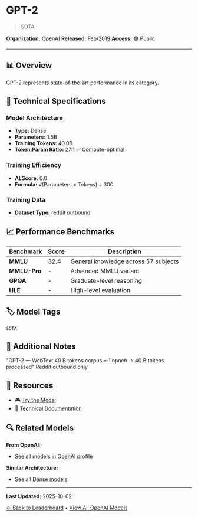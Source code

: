 # GPT-2

> SOTA

**Organization:** [OpenAI](../../labs/openai.md)
**Released:** Feb/2019
**Access:** 🟢 Public

---

## 📊 Overview

GPT-2 represents state-of-the-art performance in its category.

## 🔧 Technical Specifications

### Model Architecture
- **Type:** Dense
- **Parameters:** 1.5B
- **Training Tokens:** 40.0B
- **Token:Param Ratio:** 27:1 ✅ Compute-optimal

### Training Efficiency
- **ALScore:** 0.0
- **Formula:** √(Parameters × Tokens) ÷ 300

### Training Data
- **Dataset Type:** reddit outbound

## 📈 Performance Benchmarks

| Benchmark | Score | Description |
|-----------|-------|-------------|
| **MMLU** | 32.4 | General knowledge across 57 subjects |
| **MMLU-Pro** | - | Advanced MMLU variant |
| **GPQA** | - | Graduate-level reasoning |
| **HLE** | - | High-level evaluation |

## 🏷️ Model Tags

`SOTA`

## 📝 Additional Notes

"GPT-2 — WebText 40 B tokens corpus × 1 epoch → 40 B tokens processed" Reddit outbound only

## 🔗 Resources

- 🎮 [Try the Model](https://huggingface.co/openai-community/gpt2-large)
- 📄 [Technical Documentation](https://openai.com/blog/better-language-models/)

## 🔍 Related Models

**From OpenAI:**
- See all models in [OpenAI profile](../../labs/openai.md)

**Similar Architecture:**
- See all [Dense models](../../architectures/dense.md)

---

**Last Updated:** 2025-10-02

[← Back to Leaderboard](../../README.md) • [View All OpenAI Models](../../labs/openai.md)
